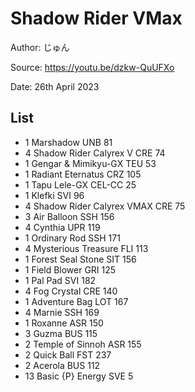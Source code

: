# Shadow Rider VMax

Author: じゅん

Source: <https://youtu.be/dzkw-QuUFXo>

Date: 26th April 2023

## List

* 1 Marshadow UNB 81
* 4 Shadow Rider Calyrex V CRE 74
* 1 Gengar & Mimikyu-GX TEU 53
* 1 Radiant Eternatus CRZ 105
* 1 Tapu Lele-GX CEL-CC 25
* 1 Klefki SVI 96
* 4 Shadow Rider Calyrex VMAX CRE 75
* 3 Air Balloon SSH 156
* 4 Cynthia UPR 119
* 1 Ordinary Rod SSH 171
* 4 Mysterious Treasure FLI 113
* 1 Forest Seal Stone SIT 156
* 1 Field Blower GRI 125
* 1 Pal Pad SVI 182
* 4 Fog Crystal CRE 140
* 1 Adventure Bag LOT 167
* 4 Marnie SSH 169
* 1 Roxanne ASR 150
* 3 Guzma BUS 115
* 2 Temple of Sinnoh ASR 155
* 2 Quick Ball FST 237
* 2 Acerola BUS 112
* 13 Basic {P} Energy SVE 5
